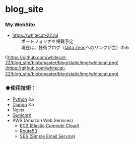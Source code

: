 # blog_site

### My WebSite

- https://whitecat-22.ml  
　　ポートフォリオを掲載予定  
　　現在は、技術ブログ（[Qiita](https://qiita.com/_whitecat_22),[Zenn](https://zenn.dev/whitecat_22)へのリンクが主）のみ

![https://github.com/whitecat-22/blog_site/blob/master/blog/static/img/whitecat.png](https://github.com/whitecat-22/blog_site/blob/master/blog/static/img/whitecat.png)
　

### ◆使用技術：

- [Python](https://www.python.org/) 3.x
- [Django](https://www.djangoproject.com/) 3.x
- [Nginx](https://www.nginx.co.jp/)
- [Gunicorn](https://gunicorn.org/)
- AWS (Amazon Web Services)
  - [EC2 (Elastic Compute Cloud)](https://aws.amazon.com/jp/ec2/?nc2=h_ql_prod_cp_ec2&ec2-whats-new.sort-by=item.additionalFields.postDateTime&ec2-whats-new.sort-order=desc)
  - [Route53](https://aws.amazon.com/jp/route53/?nc2=h_ql_prod_nt_r53)
  - [SES (Simple Email Service)](https://aws.amazon.com/jp/ses/?nc2=h_ql_prod_ba_ses)
